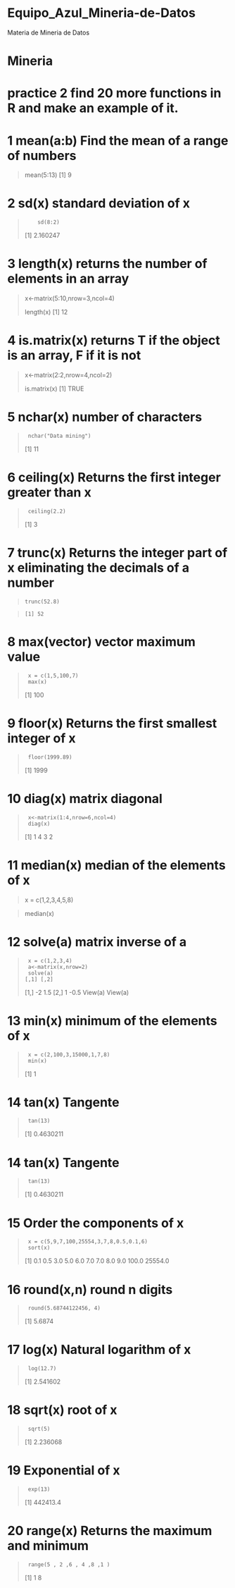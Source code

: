 # Equipo_Azul_Mineria-de-Datos
Materia de Mineria de Datos

# Mineria
# practice 2  find 20 more functions in R and make an example of it.

 # 1 mean(a:b) Find the mean of a range of numbers
>    mean(5:13)
>[1] 9

 
 # 2 sd(x) standard deviation of x
  >         
  >         sd(8:2)
  >[1] 2.160247


 # 3 length(x) returns the number of elements in an array
>    
>    x<-matrix(5:10,nrow=3,ncol=4)
>    
>    length(x)
>[1] 12


# 4 is.matrix(x) returns T if the object is an array, F if it is not
>    
>    x<-matrix(2:2,nrow=4,ncol=2)
>    
>   is.matrix(x)
>[1] TRUE

# 5 nchar(x) number of characters
>   
>      nchar("Data mining")
>[1] 11

# 6 ceiling(x) Returns the first integer greater than x 
>      
>      ceiling(2.2)
>[1] 3

# 7  trunc(x) Returns the integer part of x eliminating the decimals of a number
>     trunc(52.8)

>     [1] 52

# 8 max(vector) vector maximum value
>      x = c(1,5,100,7)
>      max(x)
>[1] 100    

# 9 floor(x) Returns the first smallest integer of x
>      floor(1999.89)
>[1] 1999

 # 10 diag(x) matrix diagonal
>      x<-matrix(1:4,nrow=6,ncol=4)
>      diag(x)
>[1] 1 4 3 2

 # 11 median(x) median of the elements of x
 >    x = c(1,2,3,4,5,8)
     
 >    median(x)

 # 12 solve(a) matrix inverse of a
>      x = c(1,2,3,4)
>      a<-matrix(x,nrow=2)
>      solve(a)
>     [,1] [,2]
>[1,]   -2  1.5
>[2,]    1 -0.5
> View(a)
> View(a)

# 13 min(x) minimum of the elements of x
>      x = c(2,100,3,15000,1,7,8)
>      min(x) 
>[1] 1


 # 14 tan(x) Tangente
>      
>      tan(13) 
>[1] 0.4630211
> 

 # 14 tan(x) Tangente
>      
>      tan(13) 
>[1] 0.4630211
 # 15 Order the components of x
>      x = c(5,9,7,100,25554,3,7,8,0.5,0.1,6)
>      sort(x)
> [1]     0.1     0.5     3.0     5.0     6.0     7.0     7.0     8.0     9.0   100.0 25554.0
> 

 # 16 round(x,n) round n digits
>      round(5.68744122456, 4)
>[1] 5.6874
> 

# 17 log(x) Natural logarithm of x
>      
>      log(12.7) 
>[1] 2.541602

# 18 sqrt(x) root of x
>      sqrt(5)
>[1] 2.236068

# 19 Exponential of x
>      exp(13)
>[1] 442413.4

# 20 range(x) Returns the maximum and minimum
>      
>      range(5 , 2 ,6 , 4 ,8 ,1 )
>[1] 1 8